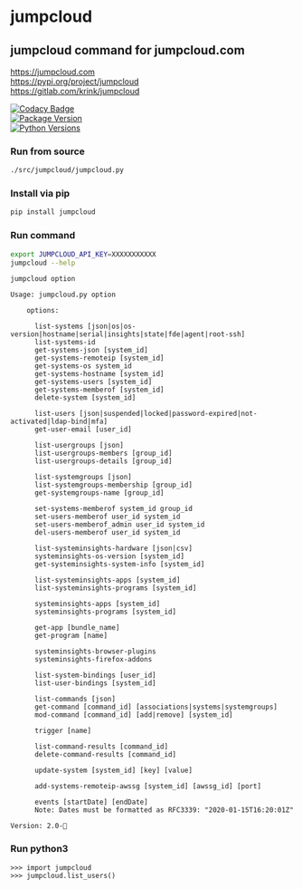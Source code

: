 # jumpcloud #  

## jumpcloud command for jumpcloud.com ## 

<https://jumpcloud.com>  
<https://pypi.org/project/jumpcloud>  
<https://gitlab.com/krink/jumpcloud>  

[![Codacy Badge](https://api.codacy.com/project/badge/Grade/e37c117f09064e7ea5d54f6f4fb208b0)](https://app.codacy.com/gh/karlrink/jumpcloud?utm_source=github.com&utm_medium=referral&utm_content=karlrink/jumpcloud&utm_campaign=Badge_Grade_Settings)  
[![Package Version](https://img.shields.io/pypi/v/jumpcloud.svg)](https://pypi.python.org/pypi/jumpcloud/)  
[![Python Versions](https://img.shields.io/pypi/pyversions/pypistats.svg?logo=python&logoColor=FFE873)](https://pypi.org/project/pypistats/)  

### Run from source ###  

```bash
./src/jumpcloud/jumpcloud.py
```

### Install via pip ###  

```bash
pip install jumpcloud
```

### Run command ###  

```bash
export JUMPCLOUD_API_KEY=XXXXXXXXXXX
jumpcloud --help
```

```text
jumpcloud option

Usage: jumpcloud.py option 

    options:

      list-systems [json|os|os-version|hostname|serial|insights|state|fde|agent|root-ssh]
      list-systems-id
      get-systems-json [system_id]
      get-systems-remoteip [system_id]
      get-systems-os system_id
      get-systems-hostname [system_id]
      get-systems-users [system_id]
      get-systems-memberof [system_id]
      delete-system [system_id]

      list-users [json|suspended|locked|password-expired|not-activated|ldap-bind|mfa]
      get-user-email [user_id]

      list-usergroups [json]
      list-usergroups-members [group_id]
      list-usergroups-details [group_id]

      list-systemgroups [json]
      list-systemgroups-membership [group_id]
      get-systemgroups-name [group_id]

      set-systems-memberof system_id group_id
      set-users-memberof user_id system_id
      set-users-memberof_admin user_id system_id
      del-users-memberof user_id system_id

      list-systeminsights-hardware [json|csv]
      systeminsights-os-version [system_id]
      get-systeminsights-system-info [system_id]

      list-systeminsights-apps [system_id]
      list-systeminsights-programs [system_id]

      systeminsights-apps [system_id]
      systeminsights-programs [system_id]

      get-app [bundle_name]
      get-program [name]

      systeminsights-browser-plugins
      systeminsights-firefox-addons

      list-system-bindings [user_id]
      list-user-bindings [system_id]

      list-commands [json]
      get-command [command_id] [associations|systems|systemgroups]
      mod-command [command_id] [add|remove] [system_id]

      trigger [name]

      list-command-results [command_id]
      delete-command-results [command_id]

      update-system [system_id] [key] [value]

      add-systems-remoteip-awssg [system_id] [awssg_id] [port]

      events [startDate] [endDate]
      Note: Dates must be formatted as RFC3339: "2020-01-15T16:20:01Z"

Version: 2.0-🎄
```

### Run python3 ###  

```python3
>>> import jumpcloud
>>> jumpcloud.list_users()
```

